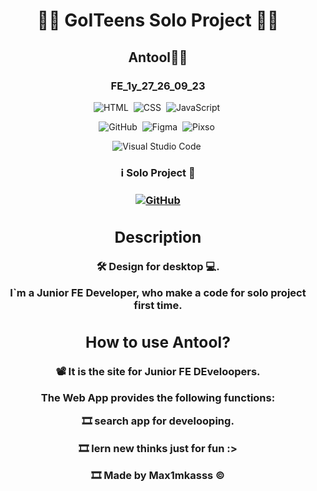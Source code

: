 <h1 align="center"> 👨‍💻 GoITeens Solo Project 👩‍💻 </h1>
<h2 align="center">  Antool👩‍💻 </h2>
<h3 align="center">  FE_1y_27_26_09_23 </h3>

<span align="center">

![HTML](https://img.shields.io/badge/-HTML-05122A?style=flat&logo=HTML5)&nbsp;
![CSS](https://img.shields.io/badge/-CSS-05122A?style=flat&logo=SASS&logoColor=ff69b4)&nbsp;
![JavaScript](https://img.shields.io/badge/-JavaScript-05122A?style=flat&logo=javascript)&nbsp;

![GitHub](https://img.shields.io/badge/-GitHub-05122A?style=flat&logo=github)&nbsp;
![Figma](https://img.shields.io/badge/-Figma-05122A?style=flat&logo=figma)&nbsp;
![Pixso](https://github.com/Max1mkasssss/Antools/assets/144679420/ace1f9f5-bd7e-4d0f-b375-12d28df47592)&nbsp;



![Visual Studio Code](https://img.shields.io/badge/-Visual%20Studio%20Code-05122A?style=flat&logo=visual-studio-code&logoColor=007ACC)&nbsp;

</span>

<h3 align="center"> ℹ️ Solo Project 🚀 <h3>
<span align="center">

<a align="center" href="https://github.com/Max1mkasssss">![GitHub](https://img.shields.io/badge/-Max1mkasss-05122A?style=flat&logo=github)</a>
</span>

## Description

<!-- The project is implemented in Vanilla JavaScript and working with: -->

<!-- 🛠 [the Movie Database TMDB](https://www.themoviedb.org/); -->

🛠 Design for desktop 💻.

I`m a Junior FE Developer, who make a code for solo project first time. 


## How to use Antool?

📽 It is the site for Junior FE DEveloopers. 


**The Web App provides the following functions:**

🎞 search app for develooping. 

🎞 lern new thinks just for fun :>

🎞 Made by Max1mkasss &copy;
